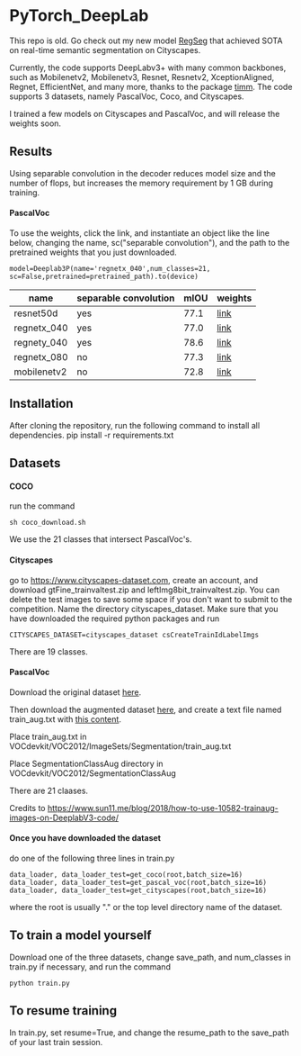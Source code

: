 # PyTorch_DeepLab

This repo is old. Go check out my new model [RegSeg](https://github.com/RolandGao/RegSeg) that achieved SOTA on real-time semantic segmentation on Cityscapes.

Currently, the code supports DeepLabv3+ with many common backbones, such as Mobilenetv2, Mobilenetv3, Resnet, Resnetv2, XceptionAligned, Regnet, EfficientNet, and many more, thanks to the package [timm](https://github.com/rwightman/pytorch-image-models). The code supports 3 datasets, namely PascalVoc, Coco, and Cityscapes.

I trained a few models on Cityscapes and PascalVoc, and will release the weights soon.

## Results

Using separable convolution in the decoder 
reduces model size and the number of flops, 
but increases the memory requirement by 1 GB during training.

#### PascalVoc
To use the weights, click the link, and instantiate an object like the line below, 
changing the name, sc("separable convolution"), and the path to the pretrained weights that you just downloaded.

```
model=Deeplab3P(name='regnetx_040',num_classes=21,
sc=False,pretrained=pretrained_path).to(device)
```
name | separable convolution | mIOU | weights
--- | --- | --- | ---
resnet50d | yes | 77.1 | [link](https://github.com/RolandGao/PyTorch_DeepLab/releases/download/v1.0-alpha/voc_resnet50d)
regnetx_040 | yes | 77.0 | [link](https://github.com/RolandGao/PyTorch_DeepLab/releases/download/v1.0-alpha/voc_regnetx40)
regnety_040 | yes | 78.6 | [link](https://github.com/RolandGao/PyTorch_DeepLab/releases/download/v1.0-alpha/voc_regnety40)
regnetx_080 | no | 77.3 | [link](https://github.com/RolandGao/PyTorch_DeepLab/releases/download/v1.0-alpha/voc_regnetx80)
mobilenetv2 | no | 72.8 | [link](https://github.com/RolandGao/PyTorch_DeepLab/releases/download/v1.0-alpha/voc_mobilenetv2)

## Installation
After cloning the repository, run the following command to install all dependencies.
pip install -r requirements.txt

## Datasets
#### COCO
run the command
```shell
sh coco_download.sh
```
We use the 21 classes that intersect PascalVoc's.

#### Cityscapes
go to https://www.cityscapes-dataset.com, create an account, and download 
gtFine_trainvaltest.zip and leftImg8bit_trainvaltest.zip.
You can delete the test images to save some space if you don't want to submit to the competition.
Name the directory cityscapes_dataset.
Make sure that you have downloaded the required python packages and run
```
CITYSCAPES_DATASET=cityscapes_dataset csCreateTrainIdLabelImgs
```
There are 19 classes.

#### PascalVoc
Download the original dataset [here](http://host.robots.ox.ac.uk/pascal/VOC/voc2012/VOCtrainval_11-May-2012.tar).

Then download the augmented dataset [here](https://www.dropbox.com/s/oeu149j8qtbs1x0/SegmentationClassAug.zip?dl=0),
and create a text file named train_aug.txt with [this content](https://gist.githubusercontent.com/sun11/2dbda6b31acc7c6292d14a872d0c90b7/raw/5f5a5270089239ef2f6b65b1cc55208355b5acca/trainaug.txt).

Place train_aug.txt in VOCdevkit/VOC2012/ImageSets/Segmentation/train_aug.txt

Place SegmentationClassAug directory in VOCdevkit/VOC2012/SegmentationClassAug

There are 21 claases.

Credits to https://www.sun11.me/blog/2018/how-to-use-10582-trainaug-images-on-DeeplabV3-code/


#### Once you have downloaded the dataset
do one of the following three lines in train.py
```
data_loader, data_loader_test=get_coco(root,batch_size=16)
data_loader, data_loader_test=get_pascal_voc(root,batch_size=16)
data_loader, data_loader_test=get_cityscapes(root,batch_size=16)
```
where the root is usually "." or the top level directory name of the dataset.

## To train a model yourself
Download one of the three datasets, change save_path, and num_classes in train.py if necessary, and run the command 
```
python train.py
```

## To resume training
In train.py, set resume=True, and change the resume_path to the save_path of your last train session.
